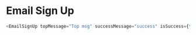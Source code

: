 # Email Sign Up

```js
<EmailSignUp topMessage="Top msg" successMessage="success" isSuccess={false} />
```
